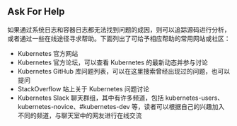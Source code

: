 ## Ask For Help
如果通过系统日志和容器日志都无法找到问题的成因，则可以追踪源码进行分析，或者通过一些在线途径寻求帮助。下面列出了可给予相应帮助的常用网站或社区：
- Kubernetes 官方网站
- Kubernetes 官方论坛，可以查看 Kubernetes 的最新动态并参与讨论
- Kubernetes GitHub 库问题列表，可以在这里搜索曾经出现过的问题，也可以提问
- StackOverflow 站上关于 Kubernetes 问题讨论
- Kubernetes Slack 聊天群组，其中有许多频道，包括 kubernetes-users、kubernetes-novice、#kubernetes-dev 等，读者可以根据自己的兴趣加入不同的频道，与聊天室中的网友进行在线交流

